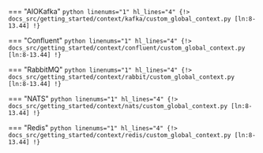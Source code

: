 === "AIOKafka"
    ```python linenums="1" hl_lines="4"
    {!> docs_src/getting_started/context/kafka/custom_global_context.py [ln:8-13.44] !}
    ```

=== "Confluent"
    ```python linenums="1" hl_lines="4"
    {!> docs_src/getting_started/context/confluent/custom_global_context.py [ln:8-13.44] !}
    ```

=== "RabbitMQ"
    ```python linenums="1" hl_lines="4"
    {!> docs_src/getting_started/context/rabbit/custom_global_context.py [ln:8-13.44] !}
    ```

=== "NATS"
    ```python linenums="1" hl_lines="4"
    {!> docs_src/getting_started/context/nats/custom_global_context.py [ln:8-13.44] !}
    ```

=== "Redis"
    ```python linenums="1" hl_lines="4"
    {!> docs_src/getting_started/context/redis/custom_global_context.py [ln:8-13.44] !}
    ```
